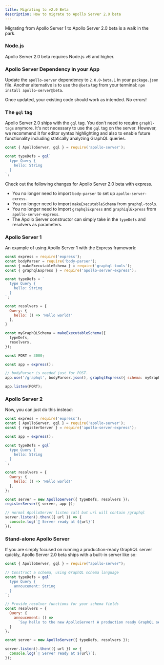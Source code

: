 ```yaml
---
title: Migrating to v2.0 Beta
description: How to migrate to Apollo Server 2.0 beta
---
```


Migrating from Apollo Server 1 to Apollo Server 2.0 beta is a walk in the park.

### Node.js

Apollo Server 2.0 beta requires Node.js v6 and higher.

### Apollo Server Dependency in your App

Update the `apollo-server` dependency to `2.0.0-beta.1` in your `package.json` file. Another alternative is to use the `@beta` tag from your terminal: `npm install apollo-server@beta`. 

Once updated, your existing code should work as intended. No errors!

### The `gql` tag

Apollo Server 2.0 ships with the `gql` tag. You don't need to require `graphl-tags` anymore. It's not necessary to use the `gql` tag on the server. However, we recommend it for editor syntax highlighting and also to enable future functionality including statically analyzing GraphQL queries.

```js
const { ApolloServer, gql } = require('apollo-server');

const typeDefs = gql`
  type Query {
    hello: String
  }
`;
```

Check out the following changes for Apollo Server 2.0 beta with express.

* You no longer need to import `body-parser` to set up `apollo-server-exress`.
* You no longer need to import `makeExecutableSchema` from `graphql-tools`.
* You no longer need to import `graphqlExpress` and `graphiqlExpress` from `apollo-server-express`.
* The Apollo Server constructor can simply take in the `typeDefs` and resolvers as parameters.

### Apollo Server 1

An example of using Apollo Server 1 with the Express framework:

```js
const express = require('express');
const bodyParser = require('body-parser');
const { makeExecutableSchema } = require('graphql-tools');
const { graphqlExpress } = require('apollo-server-express');

const typeDefs = `
  type Query {
    hello: String
  }
`;

const resolvers = {
  Query: {
    hello: () => 'Hello world!'
  },
}

const myGraphQLSchema = makeExecutableSchema({
  typeDefs,
  resolvers,
});

const PORT = 3000;

const app = express();

// bodyParser is needed just for POST.
app.use('/graphql', bodyParser.json(), graphqlExpress({ schema: myGraphQLSchema }));

app.listen(PORT);
```

### Apollo Server 2

Now, you can just do this instead:

```js
const express = require('express');
const { ApolloServer, gql } = require('apollo-server');
const { registerServer } = require('apollo-server-express');

const app = express();

const typeDefs = gql`
  type Query {
    hello: String
  }
`;

const resolvers = {
  Query: {
    hello: () => 'Hello world!'
  },
};

const server = new ApolloServer({ typeDefs, resolvers });
registerServer({ server, app });

// normal ApolloServer listen call but url will contain /graphql
server.listen().then(({ url }) => {
  console.log(`🚀 Server ready at ${url}`)
});
```

### Stand-alone Apollo Server

If you are simply focused on running a production-ready GraphQL server quickly, Apollo Server 2.0 beta ships with a built-in server like so:

```js
const { ApolloServer, gql } = require("apollo-server");

// Construct a schema, using GraphQL schema language
const typeDefs = gql`
  type Query {
    annoucement: String
  }
`;

// Provide resolver functions for your schema fields
const resolvers = {
  Query: {
    annoucement: () =>
      `Say hello to the new ApolloServer! A production ready GraphQL server with an incredible getting started experience`
  }
};

const server = new ApolloServer({ typeDefs, resolvers });

server.listen().then(({ url }) => {
  console.log(`🚀 Server ready at ${url}`);
});
```